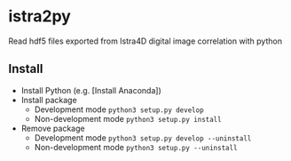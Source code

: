 # istra2py

Read hdf5 files exported from Istra4D digital image correlation with python


## Install
- Install Python (e.g. [Install Anaconda])
- Install package
	- Development mode `python3 setup.py develop`
	- Non-development mode `python3 setup.py install`
- Remove package
	- Development mode `python3 setup.py develop --uninstall`
	- Non-development mode `python3 setup.py --uninstall`